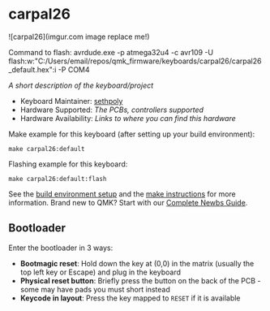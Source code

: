 # carpal26

![carpal26](imgur.com image replace me!)

Command to flash:
avrdude.exe -p atmega32u4 -c avr109 -U flash:w:"C:/Users/email/repos/qmk_firmware/keyboards/carpal26/carpal26_default.hex":i -P COM4

*A short description of the keyboard/project*

* Keyboard Maintainer: [sethpoly](https://github.com/sethpoly)
* Hardware Supported: *The PCBs, controllers supported*
* Hardware Availability: *Links to where you can find this hardware*

Make example for this keyboard (after setting up your build environment):

    make carpal26:default

Flashing example for this keyboard:

    make carpal26:default:flash

See the [build environment setup](https://docs.qmk.fm/#/getting_started_build_tools) and the [make instructions](https://docs.qmk.fm/#/getting_started_make_guide) for more information. Brand new to QMK? Start with our [Complete Newbs Guide](https://docs.qmk.fm/#/newbs).

## Bootloader

Enter the bootloader in 3 ways:

* **Bootmagic reset**: Hold down the key at (0,0) in the matrix (usually the top left key or Escape) and plug in the keyboard
* **Physical reset button**: Briefly press the button on the back of the PCB - some may have pads you must short instead
* **Keycode in layout**: Press the key mapped to `RESET` if it is available
